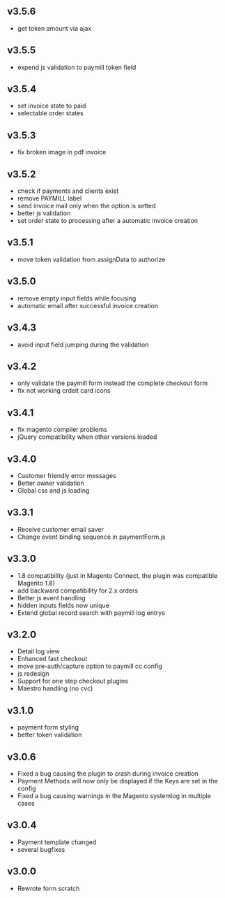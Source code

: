 ## v3.5.6
 * get token amount via ajax

## v3.5.5
 * expend js validation to paymill token field

## v3.5.4
 * set invoice state to paid
 * selectable order states

## v3.5.3
 * fix broken image in pdf invoice

## v3.5.2
 * check if payments and clients exist
 * remove PAYMILL label
 * send invoice mail only when the option is setted
 * better js validation
 * set order state to processing after a automatic invoice creation

## v3.5.1
 * move token validation from assignData to authorize

## v3.5.0
 * remove empty input fields while focusing
 * automatic email after successful invoice creation

## v3.4.3
 * avoid input field jumping during the validation

## v3.4.2
 * only validate the paymill form instead the complete checkout form
 * fix not working crdeit card icons

## v3.4.1
 * fix magento compiler problems
 * jQuery compatibility when other versions loaded

## v3.4.0
 * Customer friendly error messages
 * Better owner validation
 * Global css and js loading

## v3.3.1
 * Receive customer email saver
 * Change event binding sequence in paymentForm.js

## v3.3.0
 * 1.8 compatibility (just in Magento Connect, the plugin was compatible Magento 1.8)
 * add backward compatibility for 2.x orders
 * Better js event handling
 * hidden inputs fields now unique
 * Extend global record search with paymill log entrys

## v3.2.0
 * Detail log view
 * Enhanced fast checkout
 * move pre-auth/capture option to paymill cc config
 * js redesign
 * Support for one step checkout plugins
 * Maestro handling (no cvc)

## v3.1.0
 * payment form styling
 * better token validation

## v3.0.6
 * Fixed a bug causing the plugin to crash during invoice creation 
 * Payment Methods will now only be displayed if the Keys are set in the config
 * Fixed a bug causing warnings in the Magento systemlog in multiple cases

## v3.0.4
 * Payment template changed 
 * several bugfixes

## v3.0.0

 * Rewrote form scratch